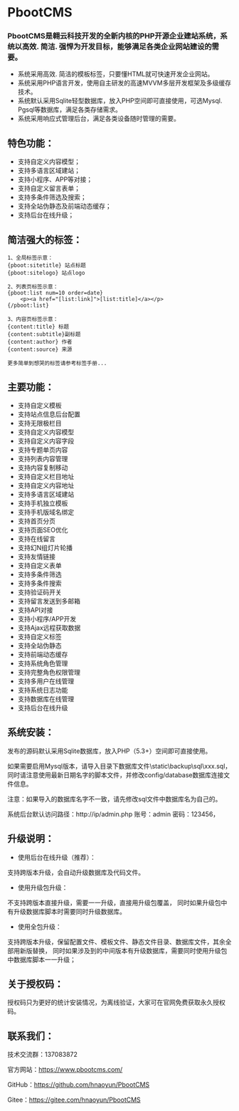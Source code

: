 # PbootCMS

### PbootCMS是翱云科技开发的全新内核的PHP开源企业建站系统，系统以高效. 简洁. 强悍为开发目标，能够满足各类企业网站建设的需要。
* 系统采用高效. 简洁的模板标签，只要懂HTML就可快速开发企业网站。
* 系统采用PHP语言开发，使用自主研发的高速MVVM多层开发框架及多级缓存技术。
* 系统默认采用Sqlite轻型数据库，放入PHP空间即可直接使用，可选Mysql. Pgsql等数据库，满足各类存储需求。
* 系统采用响应式管理后台，满足各类设备随时管理的需要。

##  特色功能：
* 支持自定义内容模型；
* 支持多语言区域建站；
* 支持小程序、APP等对接；
* 支持自定义留言表单；
* 支持多条件筛选及搜索；
* 支持全站伪静态及前端动态缓存；
* 支持后台在线升级；

##  简洁强大的标签：
```
1、全局标签示意：
{pboot:sitetitle} 站点标题 
{pboot:sitelogo} 站点logo

2、列表页标签示意：
{pboot:list num=10 order=date}
	<p><a href="[list:link]">[list:title]</a></p>
{/pboot:list}

3、内容页标签示意：
{content:title} 标题
{content:subtitle}副标题
{content:author} 作者
{content:source} 来源

更多简单到想哭的标签请参考标签手册...

```

##  主要功能：
* 支持自定义模板
* 支持站点信息后台配置
* 支持无限极栏目
* 支持自定义内容模型
* 支持自定义内容字段
* 支持专题单页内容
* 支持列表内容管理
* 支持内容复制移动
* 支持自定义栏目地址
* 支持自定义内容地址
* 支持多语言区域建站
* 支持手机独立模板
* 支持手机版域名绑定
* 支持首页分页
* 支持页面SEO优化
* 支持在线留言
* 支持幻N组灯片轮播
* 支持友情链接
* 支持自定义表单
* 支持多条件筛选
* 支持多条件搜索
* 支持验证码开关
* 支持留言发送到多邮箱
* 支持API对接
* 支持小程序/APP开发
* 支持Ajax远程获取数据
* 支持自定义标签
* 支持全站伪静态
* 支持前端动态缓存
* 支持系统角色管理
* 支持完整角色权限管理
* 支持多用户在线管理
* 支持系统日志功能
* 支持数据库在线管理
* 支持后台在线升级

##  系统安装：

发布的源码默认采用Sqlite数据库，放入PHP（5.3+）空间即可直接使用。 

如果需要启用Mysql版本，请导入目录下数据库文件\static\backup\sql\xxx.sql，同时请注意使用最新日期名字的脚本文件，并修改config/database数据库连接文件信息。

注意：如果导入的数据库名字不一致，请先修改sql文件中数据库名为自己的。

系统后台默认访问路径：http://ip/admin.php   账号：admin   密码：123456，


##  升级说明：

* 使用后台在线升级（推荐）：

支持跨版本升级，会自动升级数据库及代码文件。

* 使用升级包升级：

不支持跨版本直接升级，需要一一升级，直接用升级包覆盖，
同时如果升级包中有升级数据库脚本时需要同时升级数据库。

* 使用全包升级：

支持跨版本升级，保留配置文件、模板文件、静态文件目录、数据库文件，其余全部用新版替换，
同时如果涉及到的中间版本有升级数据库，需要同时使用升级包中数据库脚本一一升级；


##  关于授权码：
授权码只为更好的统计安装情况，为离线验证，大家可在官网免费获取永久授权码。



##  联系我们：

技术交流群：137083872

官方网站：https://www.pbootcms.com/

GitHub：https://github.com/hnaoyun/PbootCMS

Gitee：https://gitee.com/hnaoyun/PbootCMS 
